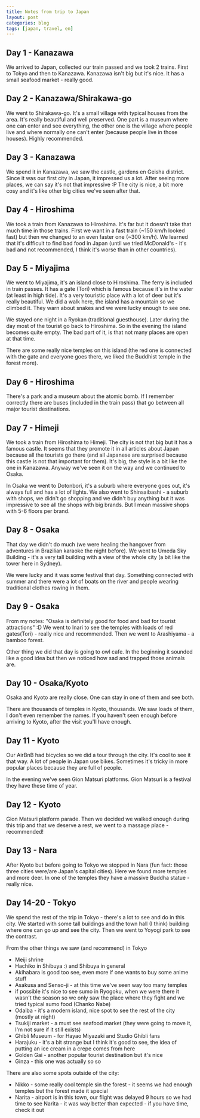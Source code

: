 ```yaml
---
title: Notes from trip to Japan
layout: post
categories: blog
tags: [japan, travel, en]
---
```


## Day 1 - Kanazawa
We arrived to Japan, collected our train passed and we took 2 trains. First to Tokyo and then to Kanazawa. Kanazawa isn't big but it's nice. It has a small seafood market - really good.

## Day 2 - Kanazawa/Shirakawa-go
We went to Shirakawa-go. It's a small village with typical houses from the area. It's really beautiful and well preserved. One part is a museum where one can enter and see everything, the other one is the village where people live and where normally one can't enter (because people live in those houses). Highly recommended.

## Day 3 - Kanazawa
We spend it in Kanazawa, we saw the castle, gardens en Geisha district. Since it was our first city in Japan, it impressed us a lot. After seeing more places, we can say it's not that impressive :P The city is nice, a bit more cosy and it's like other big cities we've seen after that.

## Day 4 - Hiroshima
We took a train from Kanazawa to Hiroshima. It's far but it doesn't take that much time in those trains. First we want in a fast train (~150 km/h looked fast) but then we changed to an even faster one (~300 km/h). We learned that it's difficult to find bad food in Japan (until we tried McDonald's - it's bad and not recommended, I think it's worse than in other countries).

## Day 5 - Miyajima
We went to Miyajima, it's an island close to Hiroshima. The ferry is included in train passes. It has a gate (Tori) which is famous because it's in the water (at least in high tide). It's a very touristic place with a lot of deer but it's really beautiful. We did a walk here, the island has a mountain so we climbed it. They warn about snakes and we were lucky enough to see one.

We stayed one night in a Ryokan (traditional guesthouse). Later during the day most of the tourist go back to Hiroshima. So in the evening the island becomes quite empty. The bad part of it, is that not many places are open at that time.

There are some really nice temples on this island (the red one is connected with the gate and everyone goes there, we liked the Buddhist temple in the forest more).

## Day 6 - Hiroshima
There's a park and a museum about the atomic bomb. If I remember correctly there are buses (included in the train pass) that go between all major tourist destinations.

## Day 7 - Himeji
We took a train from Hiroshima to Himeji. The city is not that big but it has a famous castle. It seems that they promote it in all articles about Japan because all the tourists go there (and all Japanese are surprised because this castle is not that important for them). It's big, the style is a bit like the one in Kanazawa. Anyway we've seen it on the way and we continued to Osaka.

In Osaka we went to Dotonbori, it's a suburb where everyone goes out, it's always full and has a lot of lights. We also went to Shinsaibashi - a suburb with shops, we didn't go shopping and we didn't buy anything but it was impressive to see all the shops with big brands. But I mean massive shops with 5-6 floors per brand.

## Day 8 - Osaka
That day we didn't do much (we were healing the hangover from adventures in Brazilian karaoke the night before). We went to Umeda Sky Building - it's a very tall building with a view of the whole city (a bit like the tower here in Sydney).

We were lucky and it was some festival that day. Something connected with summer and there were a lot of boats on the river and people wearing traditional clothes rowing in them.

## Day 9 - Osaka
From my notes: "Osaka is definitely good for food and bad for tourist attractions" :D We went to Inari to see the temples with loads of red gates(Tori) - really nice and recommended. Then we went to Arashiyama - a bamboo forest.

Other thing we did that day is going to owl cafe. In the beginning it sounded like a good idea but then we noticed how sad and trapped those animals are.

## Day 10 - Osaka/Kyoto
Osaka and Kyoto are really close. One can stay in one of them and see both.

There are thousands of temples in Kyoto, thousands. We saw loads of them, I don't even remember the names. If you haven't seen enough before arriving to Kyoto, after the visit you'll have enough.

## Day 11 - Kyoto
Our AirBnB had bicycles so we did a tour through the city. It's cool to see it that way. A lot of people in Japan use bikes. Sometimes it's tricky in more popular places because they are full of people.

In the evening we've seen Gion Matsuri platforms. Gion Matsuri is a festival they have these time of year.

## Day 12 - Kyoto
Gion Matsuri platform parade. Then we decided we walked enough during this trip and that we deserve a rest, we went to a massage place - recommended!

## Day 13 - Nara
After Kyoto but before going to Tokyo we stopped in Nara  (fun fact: those three cities were/are Japan's capital cities). Here we found more temples and more deer. In one of the temples they have a massive Buddha statue - really nice.

## Day 14-20 - Tokyo
We spend the rest of the trip in Tokyo - there's a lot to see and do in this city. We started with some tall buildings and the town hall (I think) building where one can go up and see the city. Then we went to Yoyogi park to see the contrast.

From the other things we saw (and recommend) in Tokyo
- Meiji shrine
- Hachiko in Shibuya :) and Shibuya in general
- Akihabara is good too see, even more if one wants to buy some anime stuff
- Asakusa and Senso-ji - at this time we've seen way too many temples
- if possible it's nice to see sumo in Ryogoku, when we were there it wasn't the season so we only saw the place where they fight and we tried typical sumo food (Chanko Nabe)
- Odaiba - it's a modern island, nice spot to see the rest of the city (mostly at night)
- Tsukiji market - a must see seafood market (they were going to move it, I'm not sure if it still exists)
- Ghibli Museum - for Hayao Miyazaki and Studio Ghibli fans
- Harajuku - it's a bit strange but I think it's good to see, the idea of putting an ice cream in a crepe comes from here
- Golden Gai - another popular tourist destination but it's nice
- Ginza - this one was actually so so

There are also some spots outside of the city:
- Nikko - some really cool temple sin the forest - it seems we had enough temples but the forest made it special
- Narita - airport is in this town, our flight was delayed 9 hours so we had time to see Narita - it was way better than expected - if you have time, check it out
